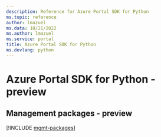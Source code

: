 ```yaml
---
description: Reference for Azure Portal SDK for Python
ms.topic: reference
author: lmazuel
ms.data: 10/21/2022
ms.author: lmazuel
ms.service: portal
title: Azure Portal SDK for Python
ms.devlang: python
---
```

# Azure Portal SDK for Python - preview

## Management packages - preview
[!INCLUDE [mgmt-packages](portal-mgmt-index.md)]
